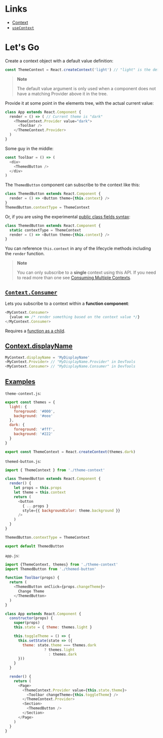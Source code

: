 # Links

* [Context](https://reactjs.org/docs/context.html)
* [`useContext`](https://reactjs.org/docs/hooks-reference.html#usecontext)

# Let's Go

Create a context object with a default value definition:

```js
const ThemeContext = React.createContext('light') // "light" is the default
```

>**Note**
>
>The default value argument is only used when a component does not have a matching Provider above it in the tree.

Provide it at some point in the elements tree, with the actual current value:

```js
class App extends React.Component {
  render = () => ( // Current theme is "dark"
    <ThemeContext.Provider value="dark">
      <Toolbar />
    </ThemeContext.Provider>
  )
}
```

Some guy in the middle:

```js
const Toolbar = () => (
  <div>
    <ThemedButton />
  </div>
)
```

The `ThemedButton` component can subscribe to the context like this:

```js
class ThemedButton extends React.Component {
  render = () => <Button theme={this.context} />
}
ThemedButton.contextType = ThemeContext
```

Or, if you are using the experimental
[public class fields syntax](https://babeljs.io/docs/plugins/transform-class-properties/):

```js
class ThemedButton extends React.Component {
  static contextType = ThemeContext
  render = () => <Button theme={this.context} />
}
```

You can reference `this.context` in any of the lifecycle methods including the `render` function.

>**Note**
>
>You can only subscribe to a **single** context using this API.
>If you need to read more than one see
>[Consuming Multiple Contexts](https://reactjs.org/docs/context.html#consuming-multiple-contexts).

## [`Context.Consumer`](https://reactjs.org/docs/context.html#contextconsumer)

Lets you subscribe to a context within a **function component**:

```js
<MyContext.Consumer>
  {value => /* render something based on the context value */}
</MyContext.Consumer>
```

Requires a
[function as a child](https://reactjs.org/docs/render-props.html#using-props-other-than-render).

## [Context.displayName](https://reactjs.org/docs/context.html#contextdisplayname)

```js
MyContext.displayName = 'MyDisplayName'
<MyContext.Provider> // "MyDisplayName.Provider" in DevTools
<MyContext.Consumer> // "MyDisplayName.Consumer" in DevTools
```

## [Examples](https://reactjs.org/docs/context.html#examples)

`theme-context.js`:

```js
export const themes = {
  light: {
    foreground: '#000',
    background: '#eee'
  },
  dark: {
    foreground: '#fff',
    background: '#222'
  }
}

export const ThemeContext = React.createContext(themes.dark)
```

`themed-button.js`:

```js
import { ThemeContext } from './theme-context'

class ThemedButton extends React.Component {
  render() {
    let props = this.props
    let theme = this.context
    return (
      <button
        { ...props }
        style={{ backgroundColor: theme.background }}
      />
    )
  }
}

ThemedButton.contextType = ThemeContext

export default ThemedButton
```

`app.js`:

```js
import {ThemeContext, themes} from './theme-context'
import ThemedButton from './themed-button'

function Toolbar(props) {
  return (
    <ThemedButton onClick={props.changeTheme}>
      Change Theme
    </ThemedButton>
  )
}

class App extends React.Component {
  constructor(props) {
    super(props)
    this.state = { theme: themes.light }

    this.toggleTheme = () => {
      this.setState(state => ({
        theme: state.theme === themes.dark
				  ? themes.light
					: themes.dark
      }))
    }
  }

  render() {
    return (
      <Page>
        <ThemeContext.Provider value={this.state.theme}>
          <Toolbar changeTheme={this.toggleTheme} />
        </ThemeContext.Provider>
        <Section>
          <ThemedButton />
        </Section>
      </Page>
    )
  }
}
```
